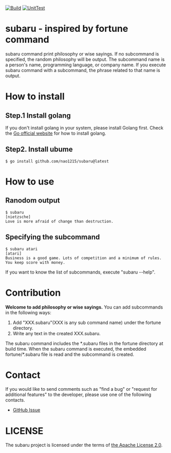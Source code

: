 [![Build](https://github.com/nao1215/subaru/actions/workflows/build.yml/badge.svg)](https://github.com/nao1215/subaru/actions/workflows/build.yml)
[![UnitTest](https://github.com/nao1215/subaru/actions/workflows/unit_test.yml/badge.svg)](https://github.com/nao1215/subaru/actions/workflows/unit_test.yml)
# subaru - inspired by fortune command
subaru command print philosophy or wise sayings. If no subcommand is specified, the random philosophy will be output. The subcommand name is a person's name, programming language, or company name. If you execute subaru command with a subcommand, the phrase related to that name is output.

# How to install
## Step.1 Install golang
If you don't install golang in your system, please install Golang first. Check the [Go official website](https://go.dev/doc/install) for how to install golang.
## Step2. Install ubume
```
$ go install github.com/nao1215/subaru@latest
```
  
# How to use
## Ranodom output
```
$ subaru
[nietzsche]
Love is more afraid of change than destruction.
```
## Specifying the subcommand
```
$ subaru atari
[atari]
Business is a good game. Lots of competition and a minimum of rules.
You keep score with money.
```
If you want to know the list of subcommands, execute "subaru --help".

# Contribution
**Welcome to add philosophy or wise sayings.**  You can add subcommands in the following ways:

1. Add "XXX.subaru"(XXX is any sub command name) under the fortune directory.
2. Write any text in the created XXX.subaru.


The subaru command includes the \*.subaru files in the fortune directory at build time. When the subaru command is executed, the embedded fortune/\*.subaru file is read and the subcommand is created.

# Contact
If you would like to send comments such as "find a bug" or "request for additional features" to the developer, please use one of the following contacts.

- [GitHub Issue](https://github.com/nao1215/subaru/issues)

# LICENSE
The subaru project is licensed under the terms of [the Apache License 2.0](./LICENSE).
